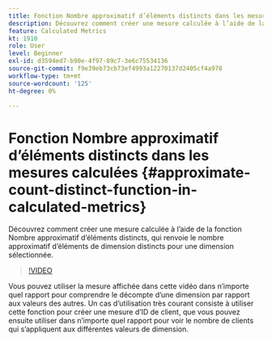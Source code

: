 ```yaml
---
title: Fonction Nombre approximatif d’éléments distincts dans les mesures calculées
description: Découvrez comment créer une mesure calculée à l’aide de la fonction Nombre approximatif d’éléments distincts, qui renvoie le nombre approximatif d’éléments de dimension distincts pour une dimension sélectionnée.
feature: Calculated Metrics
kt: 1910
role: User
level: Beginner
exl-id: d3594ed7-b90e-4f97-89c7-3e6c75534136
source-git-commit: f9e39eb73cb73ef4993a12270137d2405cf4a978
workflow-type: tm+mt
source-wordcount: '125'
ht-degree: 0%

---
```


# Fonction Nombre approximatif d’éléments distincts dans les mesures calculées {#approximate-count-distinct-function-in-calculated-metrics}

Découvrez comment créer une mesure calculée à l’aide de la fonction Nombre approximatif d’éléments distincts, qui renvoie le nombre approximatif d’éléments de dimension distincts pour une dimension sélectionnée.

>[!VIDEO](https://video.tv.adobe.com/v/23722/?quality=12&learn=on)

Vous pouvez utiliser la mesure affichée dans cette vidéo dans n’importe quel rapport pour comprendre le décompte d’une dimension par rapport aux valeurs des autres. Un cas d’utilisation très courant consiste à utiliser cette fonction pour créer une mesure d’ID de client, que vous pouvez ensuite utiliser dans n’importe quel rapport pour voir le nombre de clients qui s’appliquent aux différentes valeurs de dimension.
